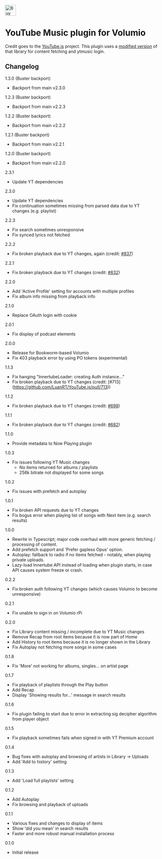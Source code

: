 <a href='https://ko-fi.com/C0C5RGOOP' target='_blank'><img height='36' style='border:0px;height:36px;' src='https://storage.ko-fi.com/cdn/kofi2.png?v=3' border='0' alt='Buy Me a Coffee at ko-fi.com' /></a>

# YouTube Music plugin for Volumio

Credit goes to the [YouTube.js](https://github.com/LuanRT/YouTube.js) project. This plugin uses a [modified version](https://github.com/patrickkfkan/Volumio-YouTube.js) of that library for content fetching and ytmusic login.

## Changelog

1.3.0 (Buster backport)
- Backport from main v2.3.0

1.2.3 (Buster backport)
- Backport from main v2.2.3

1.2.2 (Buster backport)
- Backport from main v2.2.2

1.2.1 (Buster backport)
- Backport from main v2.2.1

1.2.0 (Buster backport)
- Backport from main v2.2.0

2.3.1
- Update YT dependencies

2.3.0
- Update YT dependencies
- Fix continuation sometimes missing from parsed data due to YT changes (e.g. playlist)

2.2.3
- Fix search sometimes unresponsive
- Fix synced lyrics not fetched

2.2.2
- Fix broken playback due to YT changes, again (credit: [#837](https://github.com/LuanRT/YouTube.js/pull/837))

2.2.1
- Fix broken playback due to YT changes (credit: [#832](https://github.com/LuanRT/YouTube.js/pull/832))

2.2.0
- Add 'Active Profile' setting for accounts with multiple profiles
- Fix album info missing from playback info

2.1.0
- Replace OAuth login with cookie

2.0.1
- Fix display of podcast elements

2.0.0
- Release for Bookworm-based Volumio
- Fix 403 playback error by using PO tokens (experimental)

1.1.3
- Fix hanging "InnertubeLoader: creating Auth instance..."
- Fix broken playback due to YT changes (credit: [#713] (https://github.com/LuanRT/YouTube.js/pull/713))

1.1.2
- Fix broken playback due to YT changes (credit: [#698](https://github.com/LuanRT/YouTube.js/pull/698))

1.1.1
- Fix broken playback due to YT changes (credit: [#682](https://github.com/LuanRT/YouTube.js/pull/682))

1.1.0
- Provide metadata to Now Playing plugin

1.0.3
- Fix issues following YT Music changes
  - No items returned for albums / playlists
  - 256k bitrate not displayed for some songs

1.0.2
- Fix issues with prefetch and autoplay

1.0.1
- Fix broken API requests due to YT changes
- Fix bogus error when playing list of songs with Next item (e.g. search results)

1.0.0
- Rewrite in Typescript; major code overhaul with more generic fetching / processing of content.
- Add prefetch support and 'Prefer gapless Opus' option.
- Autoplay: fallback to radio if no items fetched - notably, when playing private uploads.
- Lazy-load Innertube API instead of loading when plugin starts, in case API causes system freeze or crash.

0.2.2
- Fix broken auth following YT changes (which causes Volumio to become unresponsive)

0.2.1
- Fix unable to sign in on Volumio rPi

0.2.0
- Fix Library content missing / incomplete due to YT Music changes
- Remove Recap from root items because it is now part of Home
- Add History to root items because it is no longer shown in the Library
- Fix Autoplay not fetching more songs in some cases

0.1.8
- Fix 'More' not working for albums, singles... on artist page

0.1.7
- Fix playback of playlists through the Play button
- Add Recap
- Display 'Showing results for...' message in search results

0.1.6
- Fix plugin failing to start due to error in extracting sig decipher algorithm from player object

0.1.5
- Fix playback sometimes fails when signed in with YT Premium account

0.1.4
- Bug fixes with autoplay and browsing of artists in Library -> Uploads
- Add 'Add to history' setting

0.1.3
- Add 'Load full playlists' setting

0.1.2
- Add Autoplay
- Fix browsing and playback of uploads

0.1.1
- Various fixes and changes to display of items
- Show 'did you mean' in search results
- Faster and more robust manual installation process

0.1.0
- Initial release
